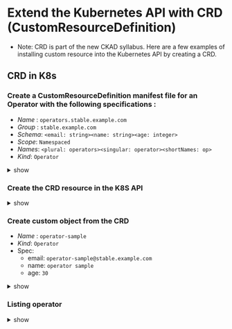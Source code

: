 # Extend the Kubernetes API with CRD (CustomResourceDefinition)

- Note: CRD is part of the new CKAD syllabus. Here are a few examples of installing custom resource into the Kubernetes API by creating a CRD.

## CRD in K8s

### Create a CustomResourceDefinition manifest file for an Operator with the following specifications :
* *Name* : `operators.stable.example.com`
* *Group* : `stable.example.com`
* *Schema*: `<email: string><name: string><age: integer>`
* *Scope*: `Namespaced`
* *Names*: `<plural: operators><singular: operator><shortNames: op>`
* *Kind*: `Operator`

<details><summary>show</summary>
<p>

```yaml
apiVersion: apiextensions.k8s.io/v1
kind: CustomResourceDefinition
metadata:
  # name must match the spec fields below, and be in the form: <plural>.<group>
  name: operators.stable.example.com
spec:
  group: stable.example.com
  versions:
    - name: v1
      served: true
      # One and only one version must be marked as the storage version.
      storage: true
      schema:
        openAPIV3Schema:
          type: object
          properties:
            spec:
              type: object
              properties:
                email:
                  type: string
                name:
                  type: string
                age:
                  type: integer
  scope: Namespaced
  names:
    plural: operators
    singular: operator
    # kind is normally the CamelCased singular type. Your resource manifests use this.
    kind: Operator
    shortNames:
    - op
```

</p>
</details>

### Create the CRD resource in the K8S API

<details><summary>show</summary>
<p>

```bash
kubectl apply -f operator-crd.yml
```

</p>
</details>

### Create custom object from the CRD

* *Name* : `operator-sample`
* *Kind*: `Operator`
* Spec:
  * email: `operator-sample@stable.example.com`
  * name: `operator sample`
  * age: `30`

<details><summary>show</summary>
<p>

```yaml
apiVersion: stable.example.com/v1
kind: Operator
metadata:
  name: operator-sample
spec:
  email: operator-sample@stable.example.com
  name: "operator sample"
  age: 30
```

```bash
kubectl apply -f operator.yml
```

</p>
</details>

### Listing operator

<details><summary>show</summary>
<p>

Use singular, plural and short forms

```bash
kubectl get operators
or
kubectl get operator
or
kubectl get op
```

</p>
</details>
